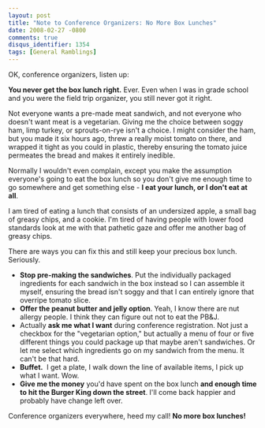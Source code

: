 ```yaml
---
layout: post
title: "Note to Conference Organizers: No More Box Lunches"
date: 2008-02-27 -0800
comments: true
disqus_identifier: 1354
tags: [General Ramblings]
---
```

OK, conference organizers, listen up:

**You never get the box lunch right.** Ever. Even when I was in grade
school and you were the field trip organizer, you still never got it
right.

Not everyone wants a pre-made meat sandwich, and not everyone who
doesn't want meat is a vegetarian. Giving me the choice between soggy
ham, limp turkey, or sprouts-on-rye isn't a choice. I might consider the
ham, but you made it six hours ago, threw a really moist tomato on
there, and wrapped it tight as you could in plastic, thereby ensuring
the tomato juice permeates the bread and makes it entirely inedible.

Normally I wouldn't even complain, except you make the assumption
everyone's going to eat the box lunch so you don't give me enough time
to go somewhere and get something else - **I eat your lunch, or I don't
eat at all**.

I am tired of eating a lunch that consists of an undersized apple, a
small bag of greasy chips, and a cookie. I'm tired of having people with
lower food standards look at me with that pathetic gaze and offer me
another bag of greasy chips.

There are ways you can fix this and still keep your precious box lunch.
Seriously.

- **Stop pre-making the sandwiches**. Put the individually packaged
    ingredients for each sandwich in the box instead so I can assemble
    it myself, ensuring the bread isn't soggy and that I can entirely
    ignore that overripe tomato slice.
- **Offer the peanut butter and jelly option**. Yeah, I know there are
    nut allergy people. I think they can figure out not to eat the PB&J.
- Actually **ask me what I want** during conference registration. Not
    just a checkbox for the "vegetarian option," but actually a menu of
    four or five different things you could package up that maybe aren't
    sandwiches. Or let me select which ingredients go on my sandwich
    from the menu. It can't be that hard.
- **Buffet.**  I get a plate, I walk down the line of available items,
    I pick up what I want. Wow.
- **Give me the money** you'd have spent on the box lunch **and enough
    time to hit the Burger King down the street**. I'll come back
    happier and probably have change left over.

Conference organizers everywhere, heed my call! **No more box lunches!**
